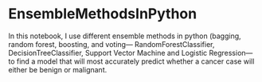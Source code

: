 # EnsembleMethodsInPython
In this notebook, I use different ensemble methods in python (bagging, random forest, boosting, and voting— RandomForestClassifier, DecisionTreeClassifier, Support Vector Machine and Logistic Regression— to find a model that will most accurately predict whether a cancer case will either be benign or malignant.  
